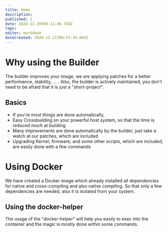 ```yaml
---
title: Home
description: 
published: 1
date: 2020-12-29T04:11:46.784Z
tags: 
editor: markdown
dateCreated: 2020-12-21T08:57:34.603Z
---
```


# Why using the Builder 

The builder improves your image, we are applying patches for a better performance, stability, ... .
Also, the builder is actively maintained, you don't need to be afraid that it is just a "short-project".

## Basics

- If you're most things are done automatically, 
- Easy Crossbuilding on your powerful host system, so that the time is reduced much at building
- Many improvements are done automatically by the builder, just take a watch at our patches, which are included
- Upgrading Kernel, firmware, and some other scripts, which are included, are easily done with a few commands

# Using Docker

We have created a Docker image which already installed all dependencies for native and cross-compiling and also native compiling. So that only a few dependencies are needed, also it is isolated from your system.

## Using the docker-helper

The usage of the "docker-helper" will help you easily to exec into the container and the magic is mostly done within some commands.

